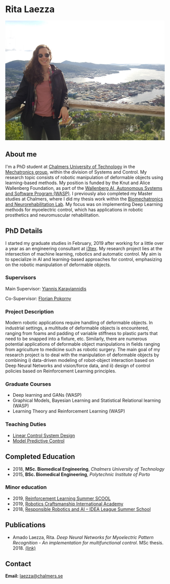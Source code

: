 # Rita Laezza
![Me](images/photo_bergen.jpg)

## About me

I'm a PhD student at [Chalmers University of Technology](https://www.chalmers.se/en/Pages/default.aspx) in the [Mechatronics group](https://www.chalmers.se/en/departments/e2/research/systems-and-control/Pages/Mechatronics.aspx), within the division of Systems and Control. My research topic consists of robotic manipulation of deformable objects using learning-based methods. My position is funded by the Knut and Alice Wallenberg Foundation, as part of the [Wallenberg AI, Autonomous Systems and Software Program (WASP)](https://wasp-sweden.org/). I previously also completed my Master studies at Chalmers, where I did my thesis work within the [Biomechatronics and Neurorehabilitation Lab](http://www.bnl.chalmers.se/wordpress/). My focus was on implementing Deep Learning methods for myoelectric control, which has applications in robotic prosthetics and neuromuscular rehabilitation.

## PhD Details

I started my graduate studies in February, 2019 after working for a little over a year as an engineering consultant at [i3tex](https://www.i3tex.com/). My research project lies at the intersection of machine learning, robotics and automatic control. My aim is to specialize in AI and learning-based approaches for control, emphasizing on the robotic manipulation of deformable objects.

### Supervisors

Main Supervisor: [Yiannis Karayiannidis](http://yiannis.info/)

Co-Supervisor: [Florian Pokorny](http://www.csc.kth.se/~fpokorny/)

### Project Description

Modern robotic applications require handling of deformable objects. In industrial settings, a multitude of deformable objects is encountered, ranging from foams and padding of variable stiffness to plastic parts that need to be snapped into a fixture, etc. Similarly, there are numerous potential applications of deformable object manipulations in fields ranging from agriculture to medicine such as robotic surgery. The main goal of my research project is to deal with the manipulation of deformable objects by combining i) data-driven modeling of robot-object interaction based on Deep Neural Networks and vision/force data, and ii) design of control policies based on Reinforcement Learning principles.

### Graduate Courses

- Deep learning and GANs (WASP)
- Graphical Models, Bayesian Learning and Statistical Relational learning (WASP)
- Learning Theory and Reinforcement Learning (WASP)

### Teaching Duties

- [Linear Control System Design](https://student.portal.chalmers.se/en/chalmersstudies/courseinformation/Pages/SearchCourse.aspx?course_id=22002&parsergrp=3)
- [Model Predictive Control](https://student.portal.chalmers.se/en/chalmersstudies/courseinformation/pages/searchcourse.aspx?course_id=28600&parsergrp=3)

## Completed Education

- 2018, **MSc. Biomedical Engineering**, *Chalmers University of Technology*
- 2015, **BSc. Biomedical Engineering**, *Polytechnic Institute of Porto*

### Minor education

- 2019, [Reinforcement Learning Summer SCOOL](https://rlss.inria.fr/)
- 2019, [Robotics Craftsmanship International Academy](https://robotcraft.ingeniarius.pt/)
- 2018, [Responsible Robotics and AI – IDEA League Summer School](https://responsiblerobotics.org/event/idea-league-summer-school/)

## Publications

- Amado Laezza, Rita. *Deep Neural Networks for Myoelectric Pattern Recognition - An implementation for multifunctional control*. MSc thesis. 2018. [(link)](https://odr.chalmers.se/bitstream/20.500.12380/254980/1/254980.pdf)

## Contact

**Email:** <laezza@chalmers.se>

